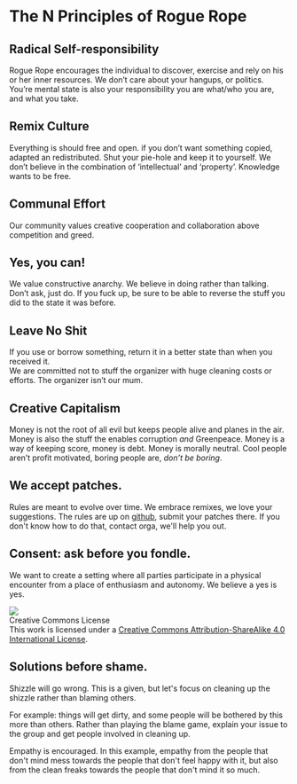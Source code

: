 # The N Principles of Rogue Rope

## Radical Self-responsibility <a id="Radical-Self-responsibility"></a>

Rogue Rope encourages the individual to discover, exercise and rely on his or her inner resources. We don’t care about your hangups, or politics.  
You’re mental state is also your responsibility you are what/who you are, and what you take.

## Remix Culture <a id="Remix-Culture"></a>

Everything is should free and open. if you don’t want something copied, adapted an redistributed. Shut your pie-hole and keep it to yourself. We don’t believe in the combination of ‘intellectual’ and ‘property’. Knowledge wants to be free.

## Communal Effort <a id="Communal-Effort"></a>

Our community values creative cooperation and collaboration above competition and greed.

## Yes, you can! <a id="Yes-you-can"></a>

We value constructive anarchy. We believe in doing rather than talking. Don’t ask, just do. If you fuck up, be sure to be able to reverse the stuff you did to the state it was before.

## Leave No Shit <a id="Leave-No-Shit"></a>

If you use or borrow something, return it in a better state than when you received it.  
We are committed not to stuff the organizer with huge cleaning costs or efforts. The organizer isn’t our mum.

## Creative Capitalism <a id="Creative-Capitalism"></a>

Money is not the root of all evil but keeps people alive and planes in the air. Money is also the stuff the enables corruption _and_ Greenpeace. Money is a way of keeping score, money is debt. Money is morally neutral. Cool people aren’t profit motivated, boring people are, _don’t be boring_.

## We accept patches. <a id="we-accept-patches"></a>

Rules are meant to evolve over time. We embrace remixes, we love your suggestions. The rules are up on [github](https://github.com/RogueRope/SurvivalGuide), submit your patches there. If you don't know how to do that, contact orga, we'll help you out.

## Consent: ask before you fondle. <a id="Solutions before shame"></a>

We want to create a setting where all parties participate in a physical encounter from a place of enthusiasm and autonomy. We believe a yes is yes.

![](https://i.imgur.com/WOlaU4c.png)  
Creative Commons License  
This work is licensed under a [Creative Commons Attribution-ShareAlike 4.0 International License](https://creativecommons.org/licenses/by-sa/4.0/).


## Solutions before shame. <a id="Solutions-before-shame"></a>

Shizzle will go wrong. This is a given, but let's focus on cleaning up the shizzle rather than blaming others.

For example: things will get dirty, and some people will be bothered by this more than others. Rather than playing the blame game, explain your issue to the group and get people involved in cleaning up. 

Empathy is encouraged. In this example, empathy from the people that don't mind mess towards the people that don't feel happy with it, but also from the clean freaks towards the people that don't mind it so much.